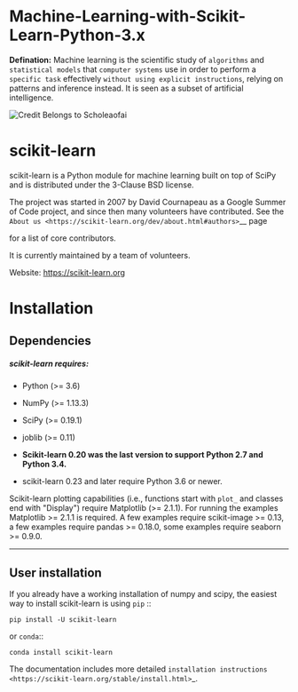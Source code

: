 # Machine-Learning-with-Scikit-Learn-Python-3.x

**Defination:** Machine learning is the scientific study of `algorithms` and `statistical models` that `computer systems` use in order to perform a `specific task` effectively `without using explicit instructions`, relying on patterns and inference instead. It is seen as a subset of artificial intelligence.

![Credit Belongs to Scholeaofai](https://lh3.googleusercontent.com/-BDrMnODc5Nw/XRh7PgeH6RI/AAAAAAAAe9I/FJIIqAr5QII9NfWKkD8Jmuvzq2cCgF1vQCK8BGAs/s0/ml.jpg)



scikit-learn
============

scikit-learn is a Python module for machine learning built on top of SciPy and is distributed under the 3-Clause BSD license.

The project was started in 2007 by David Cournapeau as a Google Summer of Code project, and since then many volunteers have contributed. See the `About us <https://scikit-learn.org/dev/about.html#authors>`__ page

for a list of core contributors.

It is currently maintained by a team of volunteers.

Website: https://scikit-learn.org


Installation
===========

Dependencies
-------------
#####  scikit-learn requires:

* Python (>= 3.6)
* NumPy (>= 1.13.3)
* SciPy (>= 0.19.1)
* joblib (>= 0.11)

* **Scikit-learn 0.20 was the last version to support Python 2.7 and Python 3.4.**
* scikit-learn 0.23 and later require Python 3.6 or newer.

Scikit-learn plotting capabilities (i.e., functions start with ``plot_`` and classes end with "Display") require Matplotlib (>= 2.1.1). For running the examples Matplotlib >= 2.1.1 is required. A few examples require scikit-image >= 0.13, a few examples require pandas >= 0.18.0, some examples require seaborn >= 0.9.0.

***

User installation
------------------
If you already have a working installation of numpy and scipy, the easiest way to install scikit-learn is using ``pip``   ::

    pip install -U scikit-learn

or ``conda``::

    conda install scikit-learn

The documentation includes more detailed `installation instructions <https://scikit-learn.org/stable/install.html>`_.


